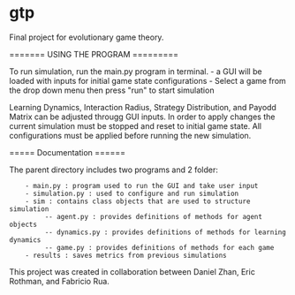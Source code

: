 # gtp
Final project for evolutionary game theory.

======= USING THE PROGRAM =========

To run simulation, run the main.py program in terminal.
    - a GUI will be loaded with inputs for initial game state configurations
    - Select a game from the drop down menu then press "run" to start simulation

Learning Dynamics, Interaction Radius, Strategy Distribution, and Payodd Matrix can
be adjusted througg GUI inputs. In order to apply changes the current simulation must
be stopped and reset to initial game state. All configurations must be applied before 
running the new simulation.

===== Documentation ======

The parent directory includes two programs and 2 folder:

        - main.py : program used to run the GUI and take user input
        - simulation.py : used to configure and run simulation
        - sim : contains class objects that are used to structure simulation
             -- agent.py : provides definitions of methods for agent objects
             -- dynamics.py : provides definitions of methods for learning dynamics
             -- game.py : provides definitions of methods for each game
        - results : saves metrics from previous simulations

This project was created in collaboration between Daniel Zhan, Eric Rothman, and Fabricio Rua.